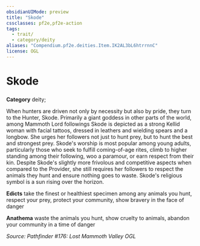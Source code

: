 ```yaml
---
obsidianUIMode: preview
title: "Skode"
cssclasses: pf2e,pf2e-action
tags:
  - trait/
  - category/deity
aliases: "Compendium.pf2e.deities.Item.IK2AL3bL6htrrnnC"
license: OGL
---
```

# Skode

### 

**Category** deity; 




When hunters are driven not only by necessity but also by pride, they turn to the Hunter, Skode. Primarily a giant goddess in other parts of the world, among Mammoth Lord followings Skode is depicted as a strong Kellid woman with facial tattoos, dressed in leathers and wielding spears and a longbow. She urges her followers not just to hunt prey, but to hunt the best and strongest prey. Skode's worship is most popular among young adults, particularly those who seek to fulfill coming-of-age rites, climb to higher standing among their following, woo a paramour, or earn respect from their kin. Despite Skode's slightly more frivolous and competitive aspects when compared to the Provider, she still requires her followers to respect the animals they hunt and ensure nothing goes to waste. Skode's religious symbol is a sun rising over the horizon.

**Edicts** take the finest or healthiest specimen among any animals you hunt, respect your prey, protect your community, show bravery in the face of danger

**Anathema** waste the animals you hunt, show cruelty to animals, abandon your community in a time of danger

*Source: Pathfinder #176: Lost Mammoth Valley*
*OGL*